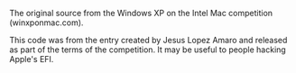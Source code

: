 The original source from the Windows XP on the Intel Mac competition
(winxponmac.com).

This code was from the entry created by Jesus Lopez Amaro and released
as part of the terms of the competition. It may be useful to people
hacking Apple's EFI.
